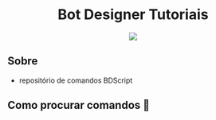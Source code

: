 <div align="center">
<h1> Bot Designer Tutoriais</h1>
<a href="https://discord.gg/E7qr3Qw">
<img src="https://discord.com/api/guilds/685905665557921997/embed.png">
</a>
</div>

## Sobre
* repositório de comandos BDScript

## Como procurar comandos 💁

